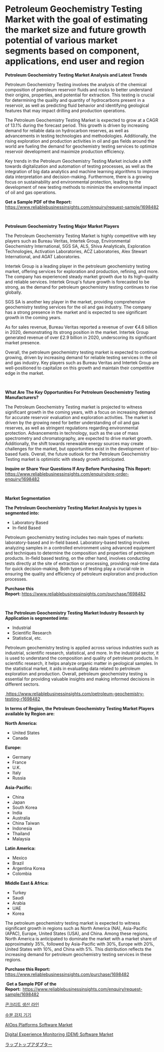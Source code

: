 <p><h1>Petroleum Geochemistry Testing Market with the goal of estimating the market size and future growth potential of various market segments based on component, applications, end user and region</h1></p><p><strong>Petroleum Geochemistry Testing Market Analysis and Latest Trends</strong></p>
<p><p>Petroleum Geochemistry Testing involves the analysis of the chemical composition of petroleum reservoir fluids and rocks to better understand their origins, properties, and potential for extraction. This testing is crucial for determining the quality and quantity of hydrocarbons present in a reservoir, as well as predicting fluid behavior and identifying geological features that may impact drilling and production operations.</p><p>The Petroleum Geochemistry Testing Market is expected to grow at a CAGR of 13.1% during the forecast period. This growth is driven by increasing demand for reliable data on hydrocarbon reserves, as well as advancements in testing technologies and methodologies. Additionally, the rising exploration and production activities in oil and gas fields around the world are fueling the demand for geochemistry testing services to optimize reservoir development and maximize production efficiency.</p><p>Key trends in the Petroleum Geochemistry Testing Market include a shift towards digitalization and automation of testing processes, as well as the integration of big data analytics and machine learning algorithms to improve data interpretation and decision-making. Furthermore, there is a growing focus on sustainability and environmental protection, leading to the development of new testing methods to minimize the environmental impact of oil and gas operations.</p></p>
<p><strong>Get a Sample PDF of the Report:&nbsp;</strong> <a href="https://www.reliablebusinessinsights.com/enquiry/request-sample/1698482">https://www.reliablebusinessinsights.com/enquiry/request-sample/1698482</a></p>
<p>&nbsp;</p>
<p><strong>Petroleum Geochemistry Testing Major Market Players</strong></p>
<p><p>The Petroleum Geochemistry Testing Market is highly competitive with key players such as Bureau Veritas, Intertek Group, Environmental Geochemistry International, SGS SA, ALS, Shiva Analyticals, Exploration Technologies, Activation Laboratories, ACZ Laboratories, Alex Stewart International, and AGAT Laboratories.</p><p>Intertek Group is a leading player in the petroleum geochemistry testing market, offering services for exploration and production, refining, and more. The company has experienced steady market growth due to its high-quality and reliable services. Intertek Group's future growth is forecasted to be strong, as the demand for petroleum geochemistry testing continues to rise globally.</p><p>SGS SA is another key player in the market, providing comprehensive geochemistry testing services for the oil and gas industry. The company has a strong presence in the market and is expected to see significant growth in the coming years.</p><p>As for sales revenue, Bureau Veritas reported a revenue of over €4.6 billion in 2020, demonstrating its strong position in the market. Intertek Group generated revenue of over £2.9 billion in 2020, underscoring its significant market presence.</p><p>Overall, the petroleum geochemistry testing market is expected to continue growing, driven by increasing demand for reliable testing services in the oil and gas industry. Key players such as Bureau Veritas and Intertek Group are well-positioned to capitalize on this growth and maintain their competitive edge in the market.</p></p>
<p>&nbsp;</p>
<p><strong>What Are The Key Opportunities For Petroleum Geochemistry Testing Manufacturers?</strong></p>
<p><p>The Petroleum Geochemistry Testing market is projected to witness significant growth in the coming years, with a focus on increasing demand for accurate reservoir evaluation and exploration activities. The market is driven by the growing need for better understanding of oil and gas reserves, as well as stringent regulations regarding environmental protection. Advancements in technology, such as the use of mass spectrometry and chromatography, are expected to drive market growth. Additionally, the shift towards renewable energy sources may create challenges for the market, but opportunities exist in the development of bio-based fuels. Overall, the future outlook for the Petroleum Geochemistry Testing market is optimistic with steady growth anticipated.</p></p>
<p><strong>Inquire or Share Your Questions If Any Before Purchasing This Report:</strong> <a href="https://www.reliablebusinessinsights.com/enquiry/pre-order-enquiry/1698482">https://www.reliablebusinessinsights.com/enquiry/pre-order-enquiry/1698482</a></p>
<p>&nbsp;</p>
<p><strong>Market Segmentation</strong></p>
<p><strong>The Petroleum Geochemistry Testing Market Analysis by types is segmented into:</strong></p>
<p><ul><li>Laboratory Based</li><li>In-field Based</li></ul></p>
<p><p>Petroleum geochemistry testing includes two main types of markets: laboratory-based and in-field based. Laboratory-based testing involves analyzing samples in a controlled environment using advanced equipment and techniques to determine the composition and properties of petroleum products. In-field based testing, on the other hand, involves conducting tests directly at the site of extraction or processing, providing real-time data for quick decision-making. Both types of testing play a crucial role in ensuring the quality and efficiency of petroleum exploration and production processes.</p></p>
<p><strong>Purchase this Report:&nbsp;</strong><a href="https://www.reliablebusinessinsights.com/purchase/1698482">https://www.reliablebusinessinsights.com/purchase/1698482</a></p>
<p>&nbsp;</p>
<p><strong>The Petroleum Geochemistry Testing Market Industry Research by Application is segmented into:</strong></p>
<p><ul><li>Industrial</li><li>Scientific Research</li><li>Statistical, etc.</li></ul></p>
<p><p>Petroleum geochemistry testing is applied across various industries such as industrial, scientific research, statistical, and more. In the industrial sector, it is used to understand the composition and quality of petroleum products. In scientific research, it helps analyze organic matter in geological samples. In the statistical market, it aids in evaluating data related to petroleum exploration and production. Overall, petroleum geochemistry testing is essential for providing valuable insights and making informed decisions in different sectors.</p></p>
<p><a href="https://www.reliablebusinessinsights.com/petroleum-geochemistry-testing-r1698482">&nbsp;https://www.reliablebusinessinsights.com/petroleum-geochemistry-testing-r1698482</a></p>
<p><strong>In terms of Region, the Petroleum Geochemistry Testing Market Players available by Region are:</strong></p>
<p>
    <p> <strong> North America: </strong>
        <ul>
            <li>United States</li>
            <li>Canada</li>
        </ul>
        </p> 
    <p> <strong> Europe: </strong>
        <ul>
            <li>Germany</li>
            <li>France</li>
            <li>U.K.</li>
            <li>Italy</li>
            <li>Russia</li>
        </ul>
        </p> 
    <p> <strong> Asia-Pacific: </strong>
        <ul>
            <li>China</li>
            <li>Japan</li>
            <li>South Korea</li>
            <li>India</li>
            <li>Australia</li>
            <li>China Taiwan</li>
            <li>Indonesia</li>
            <li>Thailand</li>
            <li>Malaysia</li>
        </ul>
        </p> 
    <p> <strong> Latin America: </strong>
        <ul>
            <li>Mexico</li>
            <li>Brazil</li>
            <li>Argentina Korea</li>
            <li>Colombia</li>
        </ul>
        </p> 
    <p> <strong> Middle East & Africa: </strong>
        <ul>
            <li>Turkey</li>
            <li>Saudi</li>
            <li>Arabia</li>
            <li>UAE</li>
            <li>Korea</li>
        </ul>
    </p>
    </p>
<p><p>The petroleum geochemistry testing market is expected to witness significant growth in regions such as North America (NA), Asia-Pacific (APAC), Europe, United States (USA), and China. Among these regions, North America is anticipated to dominate the market with a market share of approximately 35%, followed by Asia-Pacific with 30%, Europe with 20%, United States with 10%, and China with 5%. This distribution reflects the increasing demand for petroleum geochemistry testing services in these regions.</p></p>
<p><strong>Purchase this Report: </strong><a href="https://www.reliablebusinessinsights.com/purchase/1698482">https://www.reliablebusinessinsights.com/purchase/1698482</a></p>
<p>&nbsp;<strong>Get a Sample PDF of the Report:&nbsp;&nbsp;</strong><a href="https://www.reliablebusinessinsights.com/enquiry/request-sample/1698482">https://www.reliablebusinessinsights.com/enquiry/request-sample/1698482</a></p>
<p><strong></strong></p>
<p><p><a href="https://github.com/airdroplover110/Market-Research-Report-List-1/blob/main/4101324111787.md">콘크리트 생산 라인</a></p><p><a href="https://github.com/AnthonyWratten/Market-Research-Report-List-1/blob/main/7222111111788.md">수분 감지 기기</a></p><p><a href="https://github.com/castoriffic/Market-Research-Report-List-4/blob/main/aiops-platforms-software-market.md">AIOps Platforms Software Market</a></p><p><a href="https://github.com/yoshih12/Market-Research-Report-List-3/blob/main/digital-experience-monitoring-dem-software-market.md">Digital Experience Monitoring (DEM) Software Market</a></p><p><a href="https://github.com/DwightHuels1/Market-Research-Report-List-1/blob/main/1566583123676.md">ラップトップアダプター</a></p></p>